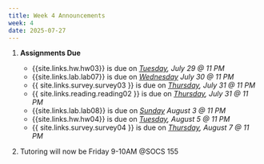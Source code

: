 ```yaml
---
title: Week 4 Announcements
week: 4
date: 2025-07-27
---
```


1. **Assignments Due**
    * {{site.links.hw.hw03}} is due on *<u>Tuesday</u>, July 29 @ 11 PM*
    * {{site.links.lab.lab07}} is due on *<u>Wednesday</u> July 30 @ 11 PM*
    * {{ site.links.survey.survey03 }}  is due on *<u>Thursday</u>, July 31 @ 11 PM*
    * {{ site.links.reading.reading02 }} is due on *<u>Thursday</u>, July 31 @ 11 PM*
    * {{site.links.lab.lab08}} is due on *<u>Sunday</u> August 3 @ 11 PM*
    * {{site.links.hw.hw04}} is due on *<u>Tuesday</u>, August 5 @ 11 PM*
    * {{ site.links.survey.survey04 }}  is due on *<u>Thursday</u>, August 7 @ 11 PM*

2. Tutoring will now be Friday 9-10AM @SOCS 155
